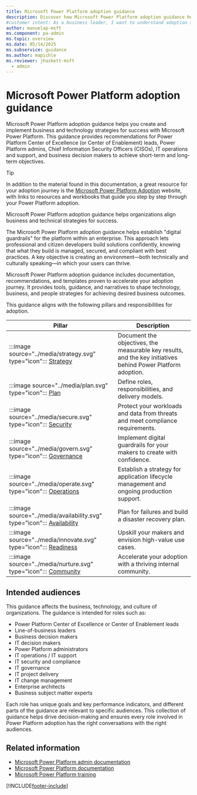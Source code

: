 ```yaml
---
title: Microsoft Power Platform adoption guidance
description: Discover how Microsoft Power Platform adoption guidance helps organizations align business and technical strategies for successful implementation.
#customer intent: As a business leader, I want to understand adoption strategies so that I can manage and secure the platform effectively.
author: manuelap-msft
ms.component: pa-admin
ms.topic: overview
ms.date: 05/14/2025
ms.subservice: guidance
ms.author: mapichle
ms.reviewer: jhaskett-msft
  - admin
---
```


# Microsoft Power Platform adoption guidance

Microsoft Power Platform adoption guidance helps you create and implement business and technology strategies for success with Microsoft Power Platform. This guidance provides recommendations for Power Platform Center of Excellence (or Center of Enablement) leads, Power Platform admins, Chief Information Security Officers (CISOs), IT operations and support, and business decision makers to achieve short-term and long-term objectives.

> [!TIP]
> In addition to the material found in this documentation, a great resource for your adoption journey is the [Microsoft Power Platform Adoption](https://adoption.microsoft.com/powerplatform) website, with links to resources and workbooks that guide you step by step through your Power Platform adoption.

Microsoft Power Platform adoption guidance helps organizations align business and technical strategies for success.

The Microsoft Power Platform adoption guidance helps establish "digital guardrails" for the platform within an enterprise. This approach lets professional and citizen developers build solutions confidently, knowing that what they build is managed, secured, and compliant with best practices. A key objective is creating an environment—both technically and culturally speaking—in which your users can thrive.

Microsoft Power Platform adoption guidance includes documentation, recommendations, and templates proven to accelerate your adoption journey. It provides tools, guidance, and narratives to shape technology, business, and people strategies for achieving desired business outcomes.

This guidance aligns with the following pillars and responsibilities for adoption.

| Pillar  | Description  |
|---|---|
| :::image source="../media/strategy.svg" type="icon"::: [Strategy](strategy-best-practices.md) | Document the objectives, the measurable key results, and the key initiatives behind Power Platform adoption. |
| :::image source="../media/plan.svg" type="icon"::: [Plan](plan-overview.md) | Define roles, responsibilities, and delivery models. |
| :::image source="../media/secure.svg" type="icon"::: [Security](secure-overview.md) | Protect your workloads and data from threats and meet compliance requirements. |
| :::image source="../media/govern.svg" type="icon"::: [Governance](admin-best-practices.md) | Implement digital guardrails for your makers to create with confidence. |
| :::image source="../media/operate.svg" type="icon"::: [Operations](operate-overview.md) | Establish a strategy for application lifecycle management and ongoing production support. |
| :::image source="../media/availability.svg" type="icon"::: [Availability](availability-overview.md) | Plan for failures and build a disaster recovery plan. |
| :::image source="../media/innovate.svg" type="icon"::: [Readiness](ready-overview.md) | Upskill your makers and envision high-value use cases. |
| :::image source="../media/nurture.svg" type="icon"::: [Community](nurture-best-practices.md) | Accelerate your adoption with a thriving internal community. |

## Intended audiences

This guidance affects the business, technology, and culture of organizations. The guidance is intended for roles such as:

- Power Platform Center of Excellence or Center of Enablement leads  
- Line-of-business leaders  
- Business decision makers  
- IT decision makers  
- Power Platform administrators  
- IT operations / IT support  
- IT security and compliance  
- IT governance  
- IT project delivery  
- IT change management  
- Enterprise architects  
- Business subject matter experts  

Each role has unique goals and key performance indicators, and different parts of the guidance are relevant to specific audiences. This collection of guidance helps drive decision-making and ensures every role involved in Power Platform adoption has the right conversations with the right audiences.  

## Related information

- [Microsoft Power Platform admin documentation](/power-platform/admin/)
- [Microsoft Power Platform documentation](/power-platform/)
- [Microsoft Power Platform training](/training/powerplatform/)

[!INCLUDE[footer-include](../../includes/footer-banner.md)]